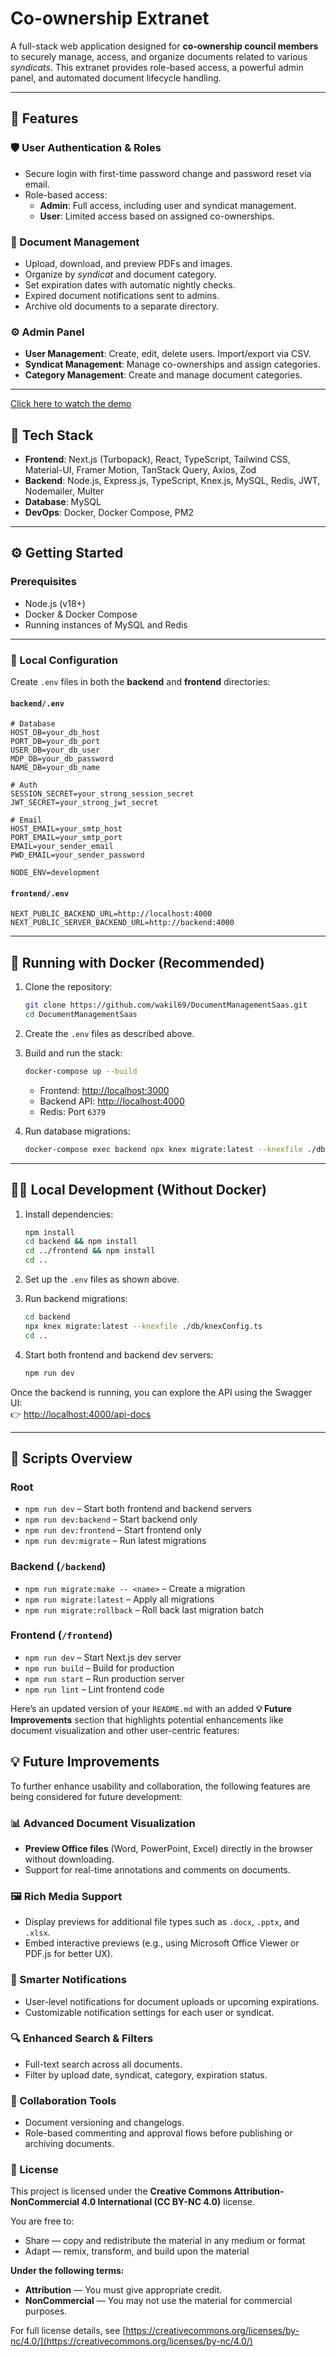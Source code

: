 # Co-ownership Extranet

A full-stack web application designed for **co-ownership council members** to securely manage, access, and organize documents related to various *syndicats*. This extranet provides role-based access, a powerful admin panel, and automated document lifecycle handling.

---

## 🚀 Features

### 🛡 User Authentication & Roles
- Secure login with first-time password change and password reset via email.
- Role-based access:
  - **Admin**: Full access, including user and syndicat management.
  - **User**: Limited access based on assigned co-ownerships.

### 📄 Document Management
- Upload, download, and preview PDFs and images.
- Organize by *syndicat* and document category.
- Set expiration dates with automatic nightly checks.
- Expired document notifications sent to admins.
- Archive old documents to a separate directory.

### ⚙️ Admin Panel
- **User Management**: Create, edit, delete users. Import/export via CSV.
- **Syndicat Management**: Manage co-ownerships and assign categories.
- **Category Management**: Create and manage document categories.

---

[Click here to watch the demo](https://youtu.be/mTRX4903rEk)


## 🧰 Tech Stack

- **Frontend**: Next.js (Turbopack), React, TypeScript, Tailwind CSS, Material-UI, Framer Motion, TanStack Query, Axios, Zod
- **Backend**: Node.js, Express.js, TypeScript, Knex.js, MySQL, Redis, JWT, Nodemailer, Multer
- **Database**: MySQL
- **DevOps**: Docker, Docker Compose, PM2

---

## ⚙️ Getting Started

### Prerequisites

- Node.js (v18+)
- Docker & Docker Compose
- Running instances of MySQL and Redis

---

### 🧪 Local Configuration

Create `.env` files in both the **backend** and **frontend** directories:

#### `backend/.env`

```env
# Database
HOST_DB=your_db_host
PORT_DB=your_db_port
USER_DB=your_db_user
MDP_DB=your_db_password
NAME_DB=your_db_name

# Auth
SESSION_SECRET=your_strong_session_secret
JWT_SECRET=your_strong_jwt_secret

# Email
HOST_EMAIL=your_smtp_host
PORT_EMAIL=your_smtp_port
EMAIL=your_sender_email
PWD_EMAIL=your_sender_password

NODE_ENV=development
````

#### `frontend/.env`

```env
NEXT_PUBLIC_BACKEND_URL=http://localhost:4000
NEXT_PUBLIC_SERVER_BACKEND_URL=http://backend:4000
```

---

## 🐳 Running with Docker (Recommended)

1. Clone the repository:

   ```bash
   git clone https://github.com/wakil69/DocumentManagementSaas.git
   cd DocumentManagementSaas
   ```

2. Create the `.env` files as described above.

3. Build and run the stack:

   ```bash
   docker-compose up --build
   ```

   * Frontend: [http://localhost:3000](http://localhost:3000)
   * Backend API: [http://localhost:4000](http://localhost:4000)
   * Redis: Port `6379`

4. Run database migrations:

   ```bash
   docker-compose exec backend npx knex migrate:latest --knexfile ./db/knexConfig.ts
   ```

---

## 🧑‍💻 Local Development (Without Docker)

1. Install dependencies:

   ```bash
   npm install
   cd backend && npm install
   cd ../frontend && npm install
   cd ..
   ```

2. Set up the `.env` files as shown above.

3. Run backend migrations:

   ```bash
   cd backend
   npx knex migrate:latest --knexfile ./db/knexConfig.ts
   cd ..
   ```

4. Start both frontend and backend dev servers:

   ```bash
   npm run dev
   ```

Once the backend is running, you can explore the API using the Swagger UI:  
👉 [http://localhost:4000/api-docs](http://localhost:4000/api-docs)

---

## 📜 Scripts Overview

### Root

* `npm run dev` – Start both frontend and backend servers
* `npm run dev:backend` – Start backend only
* `npm run dev:frontend` – Start frontend only
* `npm run dev:migrate` – Run latest migrations

### Backend (`/backend`)

* `npm run migrate:make -- <name>` – Create a migration
* `npm run migrate:latest` – Apply all migrations
* `npm run migrate:rollback` – Roll back last migration batch

### Frontend (`/frontend`)

* `npm run dev` – Start Next.js dev server
* `npm run build` – Build for production
* `npm run start` – Run production server
* `npm run lint` – Lint frontend code


Here’s an updated version of your `README.md` with an added **💡 Future Improvements** section that highlights potential enhancements like document visualization and other user-centric features:

## 💡 Future Improvements

To further enhance usability and collaboration, the following features are being considered for future development:

### 📊 Advanced Document Visualization

* **Preview Office files** (Word, PowerPoint, Excel) directly in the browser without downloading.
* Support for real-time annotations and comments on documents.

### 🖼 Rich Media Support

* Display previews for additional file types such as `.docx`, `.pptx`, and `.xlsx`.
* Embed interactive previews (e.g., using Microsoft Office Viewer or PDF.js for better UX).

### 🔔 Smarter Notifications

* User-level notifications for document uploads or upcoming expirations.
* Customizable notification settings for each user or syndicat.

### 🔍 Enhanced Search & Filters

* Full-text search across all documents.
* Filter by upload date, syndicat, category, expiration status.

### 🤝 Collaboration Tools

* Document versioning and changelogs.
* Role-based commenting and approval flows before publishing or archiving documents.


### 📄 License

This project is licensed under the **Creative Commons Attribution-NonCommercial 4.0 International (CC BY-NC 4.0)** license.

You are free to:
- Share — copy and redistribute the material in any medium or format
- Adapt — remix, transform, and build upon the material

**Under the following terms:**
- **Attribution** — You must give appropriate credit.
- **NonCommercial** — You may not use the material for commercial purposes.

For full license details, see [https://creativecommons.org/licenses/by-nc/4.0/](https://creativecommons.org/licenses/by-nc/4.0/)